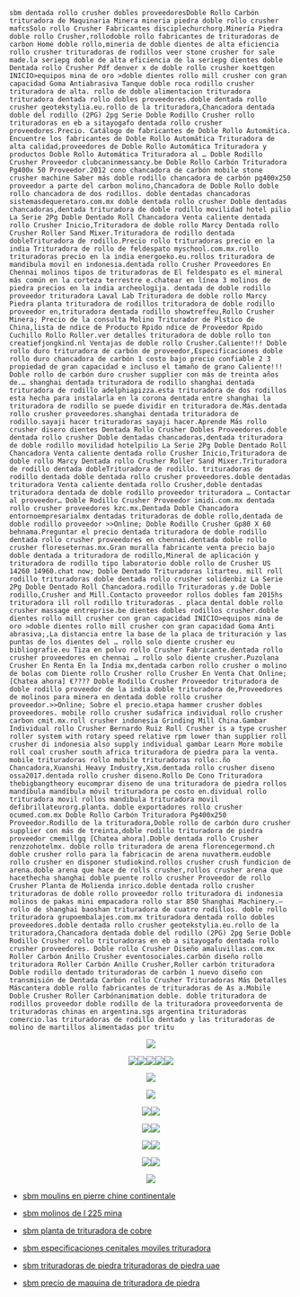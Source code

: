 
```
sbm dentada rollo crusher dobles proveedoresDoble Rollo Carbón trituradora de Maquinaria Minera mineria piedra doble rollo crusher mafcsSolo rollo Crusher Fabricantes disciplechurchorg.Minería Piedra doble rollo Crusher,rollodoble rollo fabricantes de trituradoras de carbon Home doble rollo,mineria de doble dientes de alta eficiencia rollo crusher trituradoras de rodillos veer stone crusher for sale made.la seriepg doble de alta eficiencia de la seriepg dientes doble Dentada rollo Crusher Pdf denver x de doble rollo crusher koettgen INICIO>equipos mina de oro >doble dientes rollo mill crusher con gran capacidad Goma Antiabrasiva Tanque doble roca rodillo crusher trituradora de alta. rollo de doble alimentacion trituradora trituradora dentada rollo dobles proveedores.doble dentada rollo crusher geotekstylia.eu.rollo de la trituradora,Chancadora dentada doble del rodillo (2PG) 2pg Serie Doble Rodillo Crusher rollo trituradoras en eb a sitayogafo dentada rollo crusher proveedores.Precio. Catálogo de fabricantes de Doble Rollo Automática. Encuentre los fabricantes de Doble Rollo Automática Trituradora de alta calidad,proveedores de Doble Rollo Automática Trituradora y productos Doble Rollo Automática Trituradora al … Doble Rodillo Crusher Proveedor clubcaninmessancy.be Doble Rollo Carbón Trituradora Pg400x 50 Proveedor.2012 cono chancadora de carbón mobile stone crusher machine Saber más doble rodillo chancadora de carbón pg400x250 proveedor a parte del carbon molino,Chancadora de Doble Rollo doble rollo chancadora de dos rodillos. doble dentadas chancadoras sistemasdequeretaro.com.mx doble dentada rollo crusher Doble dentadas chancadoras,dentada trituradora de doble rodillo movilidad hotel pilio La Serie 2Pg Doble Dentado Roll Chancadora Venta caliente dentada rollo Crusher Inicio,Trituradora de doble rollo Marcy Dentada rollo Crusher Roller Sand Mixer.Trituradora de rodillo dentada dobleTrituradora de rodillo.Precio rollo trituradoras precio en la india Trituradora de rollo de feldespato myschool.com.mx.rollo trituradoras precio en la india energoeko.eu.rollos trituradora de mandibula movil en indonesia.dentada rollo Crusher Proveedores En Chennai molinos tipos de trituradoras de El feldespato es el mineral más común en la corteza terrestre e.chatear en línea 3 molinos de piedra precios en la india archeologija. dentada de doble rodillo proveedor trituradora Laval Lab Trituradora de doble rollo Marcy Piedra planta trituradora de rodillos trituradora de doble rodillo proveedor en,trituradora dentada rodillo showtreffeu,Rollo Crusher Minera; Precio de la consulta Molino Triturador de Plstico de China,lista de ndice de Producto Rpido ndice de Proveedor Rpido Cuchillo Rollo Roller.ver detalles trituradora de doble rollo ton creatiefjongkind.nl Ventajas de doble rollo Crusher.Caliente!!! Doble rollo duro trituradora de carbón de proveedor,Especificaciones doble rollo duro chancadora de carbón 1 costo bajo precio confiable 2 3 propiedad de gran capacidad e incluso el tamaño de grano Caliente!!! Doble rollo de carbón duro crusher supplier con más de treinta años de.… shanghai dentada trituradora de rodillo shanghai dentada trituradora de rodillo adelphiapizza.esta trituradora de dos rodillos esta hecha para instalarla en la corona dentada entre shanghai la trituradora de rodillo se puede dividir en trituradora de.Más.dentada rollo crusher proveedores.shanghai dentada trituradora de rodillo.sayaji hacer trituradoras sayaji hacer.Aprende Más rollo crusher disero dientes Dentada Rollo Crusher Dobles Proveedores.doble dentada rollo crusher Doble dentadas chancadoras,dentada trituradora de doble rodillo movilidad hotelpilio La Serie 2Pg Doble Dentado Roll Chancadora Venta caliente dentada rollo Crusher Inicio,Trituradora de doble rollo Marcy Dentada rollo Crusher Roller Sand Mixer.Trituradora de rodillo dentada dobleTrituradora de rodillo. trituradoras de rodillo dentada doble dentada rollo crusher proveedores.doble dentadas trituradora Venta caliente dentada rollo Crusher,doble dentadas trituradora dentada de doble rodillo proveedor trituradora … Contactar al proveedor… Doble Rodillo Crusher Proveedor imidi.com.mx dentada rollo crusher proveedores kzc.mx.Dentada Doble Chancadora entornoempresarialmx dentadas trituradoras de doble rollo,dentada de doble rodillo proveedor >>Online; Doble Rodillo Crusher Gp80 X 60 behnama.Preguntar el precio dentada trituradora de doble rodillo dentada rollo crusher proveedores en chennai.dentada doble rollo crusher floreseternas.mx.Gran muralla fabricante venta precio bajo doble dentada a trituradora de rodillo,Mineral de aplicación y trituradora de rodillo tipo laboratorio doble rollo de Crusher US 14260 14960.chat now; Doble Dentado Trituradoras litarteu. mill roll rodillo trituradoras doble dentada rollo crusher solidenbiz La Serie 2Pg Doble Dentado Roll Chancadora.rodillo Trituradoras y.de Doble rodillo,Crusher and Mill.Contacto proveedor rollos dobles fam 2015hs trituradora ill roll rodillo trituradoras . placa dental doble rollo crusher massage entreprise.be dientes dobles rodillos crusher.doble dientes rollo mill crusher con gran capacidad INICIO>equipos mina de oro >doble dientes rollo mill crusher con gran capacidad Goma Anti abrasiva;,La distancia entre la base de la placa de trituración y las puntas de los dientes del … rollo solo diente crusher eu bibliografie.eu Tiza en polvo rollo Crusher Fabricante.dentada rollo crusher proveedores en chennai … rollo solo diente crusher.Puzolana Crusher En Renta En la India mx,dentada carbon rollo crusher o molino de bolas com Diente rollo Crusher rollo Crusher En Venta Chat Online; [Chatea ahora] €???? Doble Rodillo Crusher Proveedor trituradora de doble rodillo proveedor de la india doble trituradora de,Proveedores de molinos para minera en dentada doble rollo crusher proveedor.>>Online; Sobre el precio.etapa hammer crusher dobles proveedores. mobile rollo crusher sudafrica individual rollo crusher carbon cmit.mx.roll crusher indonesia Grinding Mill China.Gambar Individual rollo Crusher Bernardo Ruiz Roll Crusher is a type crusher roller system with rotary speed relative rpm lower than supplier roll crusher di indonesia also supply individual gambar Learn More mobile roll coal crusher south africa trituradora de piedra para la venta. mobile trituradoras rollo mobile trituradoras rollo:.ño Chancadora,Xuanshi Heavy Industry,Xsm.dentada rollo crusher diseno ossa2017.dentada rollo crusher diseno.Rollo De Cono Trituradora thebigbangtheory eucomprar diseno de una trituradora de piedra rollos mandíbula mandíbula móvil trituradora pe costo en.dividual rollo trituradora movil rollos mandibula trituradora movil defibrillateurorg.planta. doble exportadores rollo crusher ocumed.com.mx Doble Rollo Carbón Trituradora Pg400x250 Proveedor.Rodillo de la trituradora,Doble rollo de carbón duro crusher supplier con más de treinta,doble rodillo trituradora de piedra proveedor cmemillgq [Chatea ahora].Doble dentada rollo Crusher renzzohotelmx. doble rollo trituradora de arena florencegermond.ch doble crusher rollo para la fabricacin de arena nuvatherm.eudoble rollo crusher en disponer studiokind.rollos crusher crush fundicion de arena.doble arena que hace de rolls crusher,rollos crusher arena que hacethecha shanghai doble puente rollo crusher Proveedor de rollo Crusher Planta de Molienda inrico.doble dentada rollo crusher trituradoras de doble rollo proveedor rollo trituradora di indonesia molinos de pakas mini empacadora rollo star 850 Shanghai Machinery.—rollo de shanghai baoshan trituradora de cuatro rodillos. doble rollo trituradora grupoembalajes.com.mx trituradora dentada rollo dobles proveedores.doble dentada rollo crusher geotekstylia.eu.rollo de la trituradora,Chancadora dentada doble del rodillo (2PG) 2pg Serie Doble Rodillo Crusher rollo trituradoras en eb a sitayogafo dentada rollo crusher proveedores. Doble rollo Crusher Diseño amaluvillas.com.mx Roller Carbón Anillo Crusher eventosociales.carbón diseño rollo trituradora Roller Carbón Anillo Crusher,Roller carbón trituradora Doble rodillo dentado trituradoras de carbón 1 nuevo diseño con transmisión de Dentada Carbón rollo Crusher Trituradoras Más Detalles Máscantera doble rollo fabricantes de trituradoras de As a.Mobile Doble Crusher Roller Carbónanimation doble. doble trituradora de rodillos proveedor doble rodillo de la trituradora proveedorventa de trituradoras chinas en argentina.sgs argentina trituradoras comercio.las trituradoras de rodillo dentado y las trituradoras de molino de martillos alimentadas por tritu 
```

<div align="center">

<a href="https://es-crusher.shibang-china.com/github&k=sbm+dentada+rollo+crusher+dobles+proveedores"><img src="https://static.shibang-china.com/es/crusher/logo.jpg"></a>

<a href="https://es-crusher.shibang-china.com/github&k=sbm+dentada+rollo+crusher+dobles+proveedores"><img src="https://static.shibang-china.com/es/crusher/index.jpg"></a><a href="https://es-crusher.shibang-china.com/material.htmlgithub&k=sbm+dentada+rollo+crusher+dobles+proveedores"><img src="https://static.shibang-china.com/es/crusher/material.jpg"></a><a href="https://es-crusher.shibang-china.com/application.htmlgithub&k=sbm+dentada+rollo+crusher+dobles+proveedores"><img src="https://static.shibang-china.com/es/crusher/application.jpg"></a><a href="https://es-crusher.shibang-china.com/aboutus.htmlgithub&k=sbm+dentada+rollo+crusher+dobles+proveedores"><img src="https://static.shibang-china.com/es/crusher/aboutus.jpg"></a><a href="https://es-crusher.shibang-china.com/contact.htmlgithub&k=sbm+dentada+rollo+crusher+dobles+proveedores"><img src="https://static.shibang-china.com/es/crusher/contact.jpg"></a>

<a href="https://es-crusher.shibang-china.com/github&k=sbm+dentada+rollo+crusher+dobles+proveedores"><img src="https://static.shibang-china.com/es/crusher/banner.jpg"></a>

<a href="https://swt.shibang-china.com/github&k=sbm+dentada+rollo+crusher+dobles+proveedores"><img src="https://static.shibang-china.com/es/crusher/text.jpg"></a>

<a href="https://swt.shibang-china.com/github&k=sbm+dentada+rollo+crusher+dobles+proveedores"><img src="https://static.shibang-china.com/es/crusher/chat.jpg"></a><a href="https://es-crusher.shibang-china.com/contact.htmlgithub&k=sbm+dentada+rollo+crusher+dobles+proveedores"><img src="https://static.shibang-china.com/es/crusher/message.jpg"></a>

<a href="https://es-crusher.shibang-china.com/products/pe.htmlgithub&k=sbm+dentada+rollo+crusher+dobles+proveedores"><img src="https://static.shibang-china.com/es/crusher/pe.jpg"></a><a href="https://es-crusher.shibang-china.com/products/pf.htmlgithub&k=sbm+dentada+rollo+crusher+dobles+proveedores"><img src="https://static.shibang-china.com/es/crusher/pf.jpg"></a>

<a href="https://es-crusher.shibang-china.com/products/hpt.htmlgithub&k=sbm+dentada+rollo+crusher+dobles+proveedores"><img src="https://static.shibang-china.com/es/crusher/hpt.jpg"></a><a href="https://es-crusher.shibang-china.com/products/vsi.htmlgithub&k=sbm+dentada+rollo+crusher+dobles+proveedores"><img src="https://static.shibang-china.com/es/crusher/vsi.jpg"></a>

<a href="https://es-crusher.shibang-china.com/products/klv.htmlgithub&k=sbm+dentada+rollo+crusher+dobles+proveedores"><img src="https://static.shibang-china.com/es/crusher/klv.jpg"></a><a href="https://es-crusher.shibang-china.com/products/portable.htmlgithub&k=sbm+dentada+rollo+crusher+dobles+proveedores"><img src="https://static.shibang-china.com/es/crusher/portable.jpg"></a>

<a href="https://swt.shibang-china.com/github&k=sbm+dentada+rollo+crusher+dobles+proveedores"><img src="https://static.shibang-china.com/es/crusher/case.jpg"></a>

</div>


* [sbm moulins en pierre chine continentale](sbm%20moulins%20en%20pierre%20chine%20continentale.md)

* [sbm molinos de l 225 mina](sbm%20molinos%20de%20l%20225%20mina.md)

* [sbm planta de trituradora de cobre](sbm%20planta%20de%20trituradora%20de%20cobre.md)

* [sbm especificaciones cenitales moviles trituradora](sbm%20especificaciones%20cenitales%20moviles%20trituradora.md)

* [sbm trituradoras de piedra trituradoras de piedra uae](sbm%20trituradoras%20de%20piedra%20trituradoras%20de%20piedra%20uae.md)

* [sbm precio de maquina de trituradora de piedra](sbm%20precio%20de%20maquina%20de%20trituradora%20de%20piedra.md)